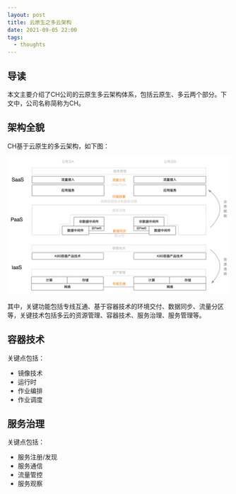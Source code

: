 ```yaml
---
layout: post
title: 云原生之多云架构
date: 2021-09-05 22:00
tags:
  - thoughts
---
```


## 导读
本文主要介绍了CH公司的云原生多云架构体系，包括云原生、多云两个部分。下文中，公司名称简称为CH。

## 架构全貌
CH基于云原生的多云架构，如下图：

![multicloud-architecture](https://raw.githubusercontent.com/niean/niean.github.io/master/images/20210905/multicloud-architecture.png)

其中，关键功能包括专线互通、基于容器技术的环境交付、数据同步、流量分区等，关键技术包括多云的资源管理、容器技术、服务治理、服务管理等。

## 容器技术
关键点包括：

- 镜像技术
- 运行时
- 作业编排
- 作业调度

## 服务治理
关键点包括：

- 服务注册/发现
- 服务通信
- 流量管控
- 服务观察

